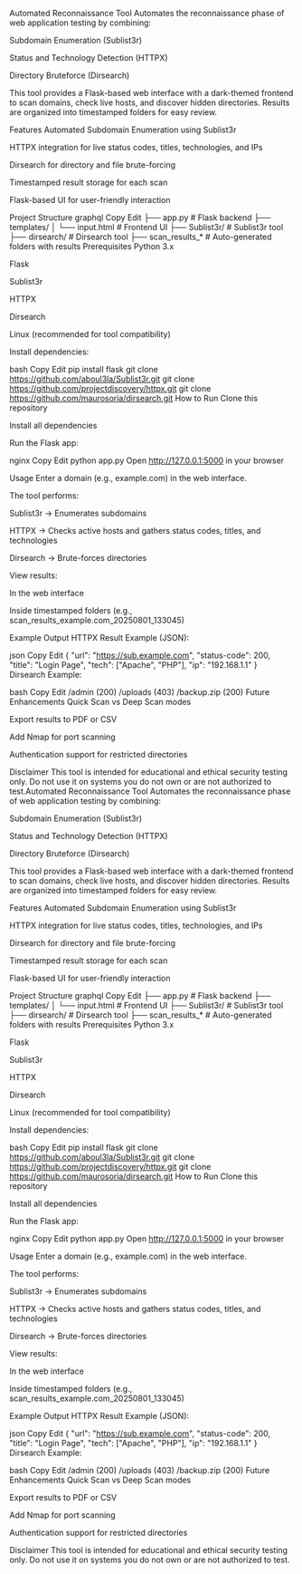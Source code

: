 Automated Reconnaissance Tool
Automates the reconnaissance phase of web application testing by combining:

Subdomain Enumeration (Sublist3r)

Status and Technology Detection (HTTPX)

Directory Bruteforce (Dirsearch)

This tool provides a Flask-based web interface with a dark-themed frontend to scan domains, check live hosts, and discover hidden directories. Results are organized into timestamped folders for easy review.

Features
Automated Subdomain Enumeration using Sublist3r

HTTPX integration for live status codes, titles, technologies, and IPs

Dirsearch for directory and file brute-forcing

Timestamped result storage for each scan

Flask-based UI for user-friendly interaction

Project Structure
graphql
Copy
Edit
├── app.py                # Flask backend
├── templates/
│   └── input.html        # Frontend UI
├── Sublist3r/            # Sublist3r tool
├── dirsearch/            # Dirsearch tool
├── scan_results_*        # Auto-generated folders with results
Prerequisites
Python 3.x

Flask

Sublist3r

HTTPX

Dirsearch

Linux (recommended for tool compatibility)

Install dependencies:

bash
Copy
Edit
pip install flask
git clone https://github.com/aboul3la/Sublist3r.git
git clone https://github.com/projectdiscovery/httpx.git
git clone https://github.com/maurosoria/dirsearch.git
How to Run
Clone this repository

Install all dependencies

Run the Flask app:

nginx
Copy
Edit
python app.py
Open http://127.0.0.1:5000 in your browser

Usage
Enter a domain (e.g., example.com) in the web interface.

The tool performs:

Sublist3r → Enumerates subdomains

HTTPX → Checks active hosts and gathers status codes, titles, and technologies

Dirsearch → Brute-forces directories

View results:

In the web interface

Inside timestamped folders (e.g., scan_results_example.com_20250801_133045)

Example Output
HTTPX Result Example (JSON):

json
Copy
Edit
{
  "url": "https://sub.example.com",
  "status-code": 200,
  "title": "Login Page",
  "tech": ["Apache", "PHP"],
  "ip": "192.168.1.1"
}
Dirsearch Example:

bash
Copy
Edit
/admin (200)
/uploads (403)
/backup.zip (200)
Future Enhancements
Quick Scan vs Deep Scan modes

Export results to PDF or CSV

Add Nmap for port scanning

Authentication support for restricted directories

Disclaimer
This tool is intended for educational and ethical security testing only.
Do not use it on systems you do not own or are not authorized to test.Automated Reconnaissance Tool
Automates the reconnaissance phase of web application testing by combining:

Subdomain Enumeration (Sublist3r)

Status and Technology Detection (HTTPX)

Directory Bruteforce (Dirsearch)

This tool provides a Flask-based web interface with a dark-themed frontend to scan domains, check live hosts, and discover hidden directories. Results are organized into timestamped folders for easy review.

Features
Automated Subdomain Enumeration using Sublist3r

HTTPX integration for live status codes, titles, technologies, and IPs

Dirsearch for directory and file brute-forcing

Timestamped result storage for each scan

Flask-based UI for user-friendly interaction

Project Structure
graphql
Copy
Edit
├── app.py                # Flask backend
├── templates/
│   └── input.html        # Frontend UI
├── Sublist3r/            # Sublist3r tool
├── dirsearch/            # Dirsearch tool
├── scan_results_*        # Auto-generated folders with results
Prerequisites
Python 3.x

Flask

Sublist3r

HTTPX

Dirsearch

Linux (recommended for tool compatibility)

Install dependencies:

bash
Copy
Edit
pip install flask
git clone https://github.com/aboul3la/Sublist3r.git
git clone https://github.com/projectdiscovery/httpx.git
git clone https://github.com/maurosoria/dirsearch.git
How to Run
Clone this repository

Install all dependencies

Run the Flask app:

nginx
Copy
Edit
python app.py
Open http://127.0.0.1:5000 in your browser

Usage
Enter a domain (e.g., example.com) in the web interface.

The tool performs:

Sublist3r → Enumerates subdomains

HTTPX → Checks active hosts and gathers status codes, titles, and technologies

Dirsearch → Brute-forces directories

View results:

In the web interface

Inside timestamped folders (e.g., scan_results_example.com_20250801_133045)

Example Output
HTTPX Result Example (JSON):

json
Copy
Edit
{
  "url": "https://sub.example.com",
  "status-code": 200,
  "title": "Login Page",
  "tech": ["Apache", "PHP"],
  "ip": "192.168.1.1"
}
Dirsearch Example:

bash
Copy
Edit
/admin (200)
/uploads (403)
/backup.zip (200)
Future Enhancements
Quick Scan vs Deep Scan modes

Export results to PDF or CSV

Add Nmap for port scanning

Authentication support for restricted directories

Disclaimer
This tool is intended for educational and ethical security testing only.
Do not use it on systems you do not own or are not authorized to test.
